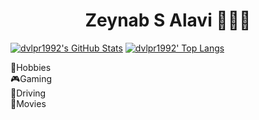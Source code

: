 <div align="center">
  <h1>Zeynab S Alavi 👩🏽‍💻</h1>
</div>

<div>
  
[![dvlpr1992's GitHub Stats](https://github-readme-stats.vercel.app/api?username=dvlpr1992&show_icons=true&include_all_commits=true&theme=algolia&count_private=true&line_height=40)](https://github.com/dvlpr1992/dvlpr1992)
[![dvlpr1992' Top Langs](https://github-readme-stats.vercel.app/api/top-langs/?username=dvlpr1992&langs_count=5&theme=algolia&exclude_repo=SocketCpp,dvlpr1992.github.io,DeveloperSite)](https://github.com/dvlpr1992/dvlpr1992)
</div>


<div>
  <bold>🤪Hobbies</bold>
  <br>
    🎮Gaming
    <br>
    🚙Driving
  <br>
    📼Movies
  <br>
</div>


